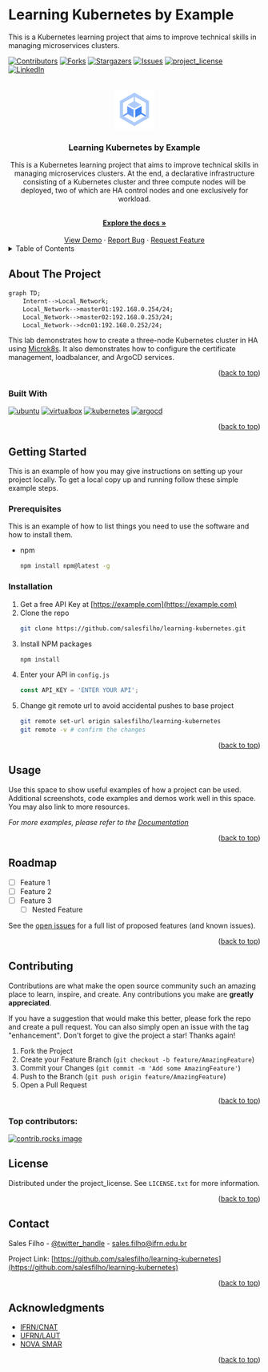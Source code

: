 # Learning Kubernetes by Example
This is a Kubernetes learning project that aims to improve technical skills in managing microservices clusters.


<!-- Improved compatibility of back to top link: See: https://github.com/othneildrew/Best-README-Template/pull/73 -->
<a id="readme-top"></a>
<!--
*** Thanks for checking out the Best-README-Template. If you have a suggestion
*** that would make this better, please fork the repo and create a pull request
*** or simply open an issue with the tag "enhancement".
*** Don't forget to give the project a star!
*** Thanks again! Now go create something AMAZING! :D
-->



<!-- PROJECT SHIELDS -->
<!--
*** I'm using markdown "reference style" links for readability.
*** Reference links are enclosed in brackets [ ] instead of parentheses ( ).
*** See the bottom of this document for the declaration of the reference variables
*** for contributors-url, forks-url, etc. This is an optional, concise syntax you may use.
*** https://www.markdownguide.org/basic-syntax/#reference-style-links
-->
[![Contributors][contributors-shield]][contributors-url]
[![Forks][forks-shield]][forks-url]
[![Stargazers][stars-shield]][stars-url]
[![Issues][issues-shield]][issues-url]
[![project_license][license-shield]][license-url]
[![LinkedIn][linkedin-shield]][linkedin-url]



<!-- PROJECT LOGO -->
<br />
<div align="center">
  <a href="https://github.com/salesfilho/learning-kubernetes">
    <img src="images/logo.svg" alt="Logo" width="80" height="80">
  </a>

<h3 align="center">Learning Kubernetes by Example</h3>

<p align="left">

This is a Kubernetes learning project that aims to improve technical skills in managing microservices clusters. At the end, a declarative infrastructure consisting of a Kubernetes cluster and three compute nodes will be deployed, two of which are HA control nodes and one exclusively for workload.

</p>
    <br />
    <a href="https://github.com/salesfilho/learning-kubernetes"><strong>Explore the docs »</strong></a>
    <br />
    <br />
    <a href="https://github.com/salesfilho/learning-kubernetes">View Demo</a>
    &middot;
    <a href="https://github.com/salesfilho/learning-kubernetes/issues/new?labels=bug&template=bug-report---.md">Report Bug</a>
    &middot;
    <a href="https://github.com/salesfilho/learning-kubernetes/issues/new?labels=enhancement&template=feature-request---.md">Request Feature</a>
  
</div>



<!-- TABLE OF CONTENTS -->
<details>
  <summary>Table of Contents</summary>
  <ol>
    <li>
      <a href="#about-the-project">About The Project</a>
      <ul>
        <li><a href="#built-with">Built With</a></li>
      </ul>
    </li>
    <li>
      <a href="#getting-started">Getting Started</a>
      <ul>
        <li><a href="#prerequisites">Prerequisites</a></li>
        <li><a href="#installation">Installation</a></li>
      </ul>
    </li>
    <li><a href="#usage">Usage</a></li>
    <li><a href="#roadmap">Roadmap</a></li>
    <li><a href="#contributing">Contributing</a></li>
    <li><a href="#license">License</a></li>
    <li><a href="#contact">Contact</a></li>
    <li><a href="#acknowledgments">Acknowledgments</a></li>
  </ol>
</details>



<!-- ABOUT THE PROJECT -->
## About The Project

```mermaid
graph TD;
    Internt-->Local_Network;
    Local_Network-->master01:192.168.0.254/24;
    Local_Network-->master02:192.168.0.253/24;
    Local_Network-->dcn01:192.168.0.252/24;
```

This lab demonstrates how to create a three-node Kubernetes cluster in HA using [Microk8s](https://github.com/canonical/microk8s/blob/master/README.md). It also demonstrates how to configure the certificate management, loadbalancer, and ArgoCD services.

<p align="right">(<a href="#readme-top">back to top</a>)</p>



### Built With
[![ubuntu][Ubuntu]][ubuntu-url]
[![virtualbox][VirtualBox]][virtualbox-url]
[![kubernetes][Kubernetes]][kubernetes-url]
[![argocd][ArgoCD]][argocd-url]

<p align="right">(<a href="#readme-top">back to top</a>)</p>


<!-- GETTING STARTED -->
## Getting Started

This is an example of how you may give instructions on setting up your project locally.
To get a local copy up and running follow these simple example steps.

### Prerequisites

This is an example of how to list things you need to use the software and how to install them.
* npm
  ```sh
  npm install npm@latest -g
  ```

### Installation

1. Get a free API Key at [https://example.com](https://example.com)
2. Clone the repo
   ```sh
   git clone https://github.com/salesfilho/learning-kubernetes.git
   ```
3. Install NPM packages
   ```sh
   npm install
   ```
4. Enter your API in `config.js`
   ```js
   const API_KEY = 'ENTER YOUR API';
   ```
5. Change git remote url to avoid accidental pushes to base project
   ```sh
   git remote set-url origin salesfilho/learning-kubernetes
   git remote -v # confirm the changes
   ```

<p align="right">(<a href="#readme-top">back to top</a>)</p>



<!-- USAGE EXAMPLES -->
## Usage

Use this space to show useful examples of how a project can be used. Additional screenshots, code examples and demos work well in this space. You may also link to more resources.

_For more examples, please refer to the [Documentation](https://example.com)_

<p align="right">(<a href="#readme-top">back to top</a>)</p>



<!-- ROADMAP -->
## Roadmap

- [ ] Feature 1
- [ ] Feature 2
- [ ] Feature 3
    - [ ] Nested Feature

See the [open issues](https://github.com/salesfilho/learning-kubernetes/issues) for a full list of proposed features (and known issues).

<p align="right">(<a href="#readme-top">back to top</a>)</p>



<!-- CONTRIBUTING -->
## Contributing

Contributions are what make the open source community such an amazing place to learn, inspire, and create. Any contributions you make are **greatly appreciated**.

If you have a suggestion that would make this better, please fork the repo and create a pull request. You can also simply open an issue with the tag "enhancement".
Don't forget to give the project a star! Thanks again!

1. Fork the Project
2. Create your Feature Branch (`git checkout -b feature/AmazingFeature`)
3. Commit your Changes (`git commit -m 'Add some AmazingFeature'`)
4. Push to the Branch (`git push origin feature/AmazingFeature`)
5. Open a Pull Request

<p align="right">(<a href="#readme-top">back to top</a>)</p>

### Top contributors:

<a href="https://github.com/salesfilho/learning-kubernetes/graphs/contributors">
  <img src="https://contrib.rocks/image?repo=salesfilho/learning-kubernetes" alt="contrib.rocks image" />
</a>



<!-- LICENSE -->
## License

Distributed under the project_license. See `LICENSE.txt` for more information.

<p align="right">(<a href="#readme-top">back to top</a>)</p>



<!-- CONTACT -->
## Contact

Sales Filho - [@twitter_handle](https://twitter.com/salesfilho) - sales.filho@ifrn.edu.br

Project Link: [https://github.com/salesfilho/learning-kubernetes](https://github.com/salesfilho/learning-kubernetes)

<p align="right">(<a href="#readme-top">back to top</a>)</p>



<!-- ACKNOWLEDGMENTS -->
## Acknowledgments

* [IFRN/CNAT](https://portal.ifrn.edu.br/campus/natalcentral/)
* [UFRN/LAUT](http://laut.dca.ufrn.br/)
* [NOVA SMAR](https://www.smar.com.br/)

<p align="right">(<a href="#readme-top">back to top</a>)</p>



<!-- MARKDOWN LINKS & IMAGES -->
<!-- https://www.markdownguide.org/basic-syntax/#reference-style-links -->
[contributors-shield]: https://img.shields.io/github/contributors/salesfilho/learning-kubernetes.svg?style=for-the-badge
[contributors-url]: https://github.com/salesfilho/learning-kubernetes/graphs/contributors
[forks-shield]: https://img.shields.io/github/forks/salesfilho/learning-kubernetes.svg?style=for-the-badge
[forks-url]: https://github.com/salesfilho/learning-kubernetes/network/members
[stars-shield]: https://img.shields.io/github/stars/salesfilho/learning-kubernetes.svg?style=for-the-badge
[stars-url]: https://github.com/salesfilho/learning-kubernetes/stargazers
[issues-shield]: https://img.shields.io/github/issues/salesfilho/learning-kubernetes.svg?style=for-the-badge
[issues-url]: https://github.com/salesfilho/learning-kubernetes/issues
[license-shield]: https://img.shields.io/github/license/salesfilho/learning-kubernetes.svg?style=for-the-badge
[license-url]: https://github.com/salesfilho/learning-kubernetes/blob/master/LICENSE.txt
[linkedin-shield]: https://img.shields.io/badge/-LinkedIn-black.svg?style=for-the-badge&logo=linkedin&colorB=555
[linkedin-url]: https://www.linkedin.com/in/salesfilho/

[kubernetes]: https://img.shields.io/badge/kubernetes-326CE5?&style=plastic&logo=kubernetes&logoColor=white
[kubernetes-url]: https://kubernetes.io/

[argocd]: https://img.shields.io/badge/Argocd-EF7B4D?&style=plastic&logo=Argo&logoColor=white
[argocd-url]: https://argo-cd.readthedocs.io/en/stable/

[ubuntu]: https://img.shields.io/badge/Ubuntu-fff?logo=Ubuntu&logoColor=fff&color=E95420
[ubuntu-url]: https://ubuntu.com/download

[virtualbox]: https://img.shields.io/badge/VirtualBox-Experienced-yellowgreen
[virtualbox-url]: https://www.virtualbox.org/


[Next.js]: https://img.shields.io/badge/next.js-000000?style=for-the-badge&logo=nextdotjs&logoColor=white
[Next-url]: https://nextjs.org/

[React.js]: https://img.shields.io/badge/React-20232A?style=for-the-badge&logo=react&logoColor=61DAFB
[React-url]: https://reactjs.org/
[Vue.js]: https://img.shields.io/badge/Vue.js-35495E?style=for-the-badge&logo=vuedotjs&logoColor=4FC08D
[Vue-url]: https://vuejs.org/
[Angular.io]: https://img.shields.io/badge/Angular-DD0031?style=for-the-badge&logo=angular&logoColor=white
[Angular-url]: https://angular.io/
[Svelte.dev]: https://img.shields.io/badge/Svelte-4A4A55?style=for-the-badge&logo=svelte&logoColor=FF3E00
[Svelte-url]: https://svelte.dev/
[Laravel.com]: https://img.shields.io/badge/Laravel-FF2D20?style=for-the-badge&logo=laravel&logoColor=white
[Laravel-url]: https://laravel.com
[Bootstrap.com]: https://img.shields.io/badge/Bootstrap-563D7C?style=for-the-badge&logo=bootstrap&logoColor=white
[Bootstrap-url]: https://getbootstrap.com
[JQuery.com]: https://img.shields.io/badge/jQuery-0769AD?style=for-the-badge&logo=jquery&logoColor=white
[JQuery-url]: https://jquery.com 
